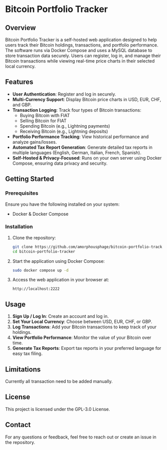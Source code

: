 # Bitcoin Portfolio Tracker

## Overview
Bitcoin Portfolio Tracker is a self-hosted web application designed to help users track their Bitcoin holdings, transactions, and portfolio performance. The software runs via Docker Compose and uses a MySQL database to store transaction data securely. Users can register, log in, and manage their Bitcoin transactions while viewing real-time price charts in their selected local currency.

## Features
- **User Authentication**: Register and log in securely.
- **Multi-Currency Support**: Display Bitcoin price charts in USD, EUR, CHF, and GBP.
- **Transaction Logging**: Track four types of Bitcoin transactions:
  - Buying Bitcoin with FIAT
  - Selling Bitcoin for FIAT
  - Spending Bitcoin (e.g., Lightning payments)
  - Receiving Bitcoin (e.g., Lightning deposits)
- **Portfolio Performance Tracking**: View historical performance and analyze gains/losses.
- **Automated Tax Report Generation**: Generate detailed tax reports in multiple languages (English, German, Italian, French, Spanish).
- **Self-Hosted & Privacy-Focused**: Runs on your own server using Docker Compose, ensuring data privacy and security.

## Getting Started
### Prerequisites
Ensure you have the following installed on your system:
- Docker & Docker Compose

### Installation
1. Clone the repository:
   ```sh
   git clone https://github.com/amorphousphage/bitcoin-portfolio-tracker.git
   cd bitcoin-portfolio-tracker
   ```
2. Start the application using Docker Compose:
   ```sh
   sudo docker compose up -d
   ```
3. Access the web application in your browser at:
   ```
   http://localhost:2222
   ```

## Usage
1. **Sign Up / Log In**: Create an account and log in.
2. **Set Your Local Currency**: Choose between USD, EUR, CHF, or GBP.
3. **Log Transactions**: Add your Bitcoin transactions to keep track of your holdings.
4. **View Portfolio Performance**: Monitor the value of your Bitcoin over time.
5. **Generate Tax Reports**: Export tax reports in your preferred language for easy tax filing.

## Limitations
Currently all transaction need to be added manually.

## License
This project is licensed under the GPL-3.0 License.

## Contact
For any questions or feedback, feel free to reach out or create an issue in the repository.
